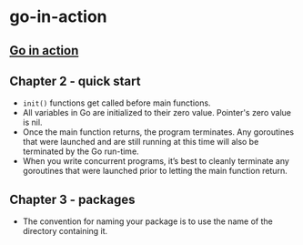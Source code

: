# go-in-action

## [Go in action](https://www.goodreads.com/book/show/22727352-go-in-action)

## Chapter 2 - quick start

* `init()` functions get called before main functions.
* All variables in Go are initialized to their zero value. Pointer's zero value is nil.
* Once the main function returns, the program terminates. Any goroutines that were launched and are still running at this time will also be terminated by the Go run-time.
* When you write concurrent programs, it’s best to cleanly terminate any goroutines that were launched prior to letting the main function return.

## Chapter 3 - packages

* The convention for naming your package is to use the name of the directory containing it.

